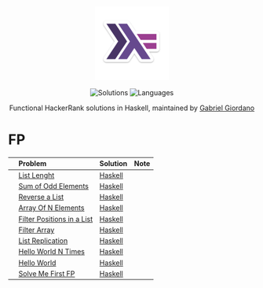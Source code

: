 <p align="center">
    <img alt="Haskell" src="./haskell-logo.png" width=150>
</p>
<p align="center">
  <img alt="Solutions" src="https://img.shields.io/badge/Solutions-10-blueviolet.svg?longCache=true&style=for-the-badge">
  <img alt="Languages" src="https://img.shields.io/badge/Languages-Haskell-blueviolet.svg?longCache=true&style=for-the-badge">
</p>
<p align="center">
  Functional HackerRank solutions in Haskell, maintained by <a href="https://www.hackerrank.com/gabrielgiordano" >Gabriel Giordano</a>
</p>

# FP

|    | Problem                                                                                           | Solution                                    | Note |
|:---|:--------------------------------------------------------------------------------------------------|:--------------------------------------------|:-----|
|    | [List Lenght](https://www.hackerrank.com/challenges/fp-list-length)                               | [Haskell](fp-list-length.hs)                |      |
|    | [Sum of Odd Elements](https://www.hackerrank.com/challenges/fp-sum-of-odd-elements)               | [Haskell](fp-sum-of-odd-elements.hs)        |      |
|    | [Reverse a List](https://www.hackerrank.com/challenges/fp-reverse-a-list)                         | [Haskell](fp-reverse-a-list.hs)             |      |
|    | [Array Of N Elements](https://www.hackerrank.com/challenges/fp-array-of-n-elements)               | [Haskell](fp-array-of-n-elements.hs)        |      |
|    | [Filter Positions in a List](https://www.hackerrank.com/challenges/fp-filter-positions-in-a-list) | [Haskell](fp-filter-positions-in-a-list.hs) |      |
|    | [Filter Array](https://www.hackerrank.com/challenges/fp-filter-array)                             | [Haskell](fp-filter-array.hs)               |      |
|    | [List Replication](https://www.hackerrank.com/challenges/fp-list-replication)                     | [Haskell](fp-list-replication.hs)           |      |
|    | [Hello World N Times](https://www.hackerrank.com/challenges/fp-hello-world-n-times)               | [Haskell](fp-hello-world-n-times.hs)        |      |
|    | [Hello World](https://www.hackerrank.com/challenges/fp-hello-world)                               | [Haskell](fp-hello-world.hs)                |      |
|    | [Solve Me First FP](https://www.hackerrank.com/challenges/fp-solve-me-first)                      | [Haskell](fp-solve-me-first.hs)             |      |
